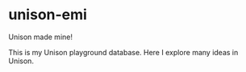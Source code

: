 # unison-emi

Unison made mine!

This is my Unison playground database. Here I explore many ideas in Unison.
